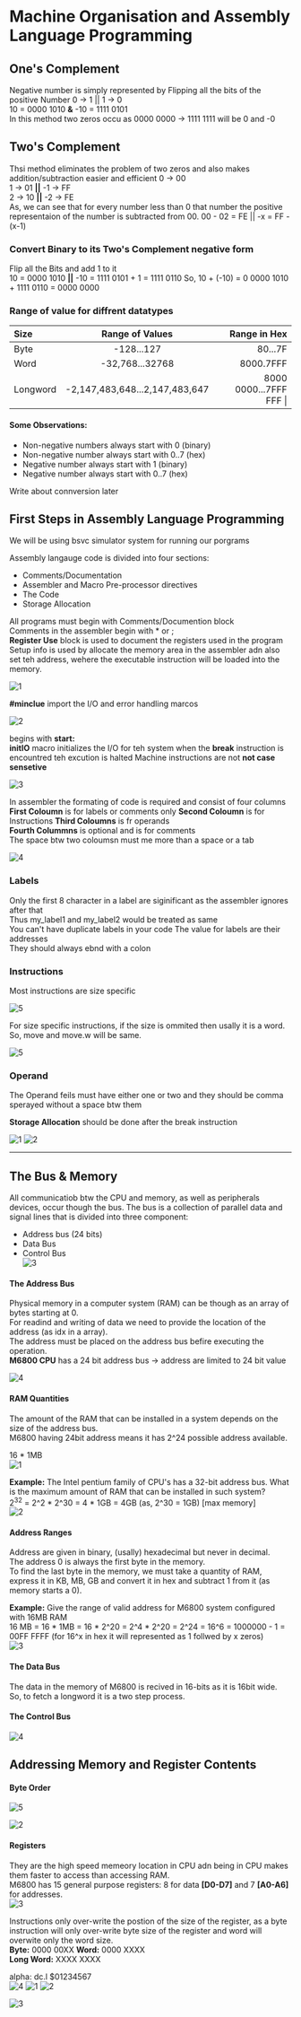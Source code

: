 # Machine Organisation and Assembly Language Programming

## One's Complement
Negative number is simply represented by Flipping all the bits of the positive Number
0 -> 1 || 1 -> 0    
10 = 0000 1010  **&** -10 = 1111 0101  
In this method two zeros occu as 0000 0000 -> 1111 1111 will be 0 and -0

## Two's Complement
Thsi method eliminates the problem of two zeros and also makes addition/subtraction easier and efficient
0 -> 00  
1 -> 01 **||** -1 -> FF  
2 -> 10 **||** -2 -> FE  
As, we can see that for every number less than 0 that number the positive representaion of the number is subtracted from 00. 
00 - 02 = FE || -x = FF - (x-1) 
### Convert Binary to its Two's Complement negative form
Flip all the Bits and add 1 to it  
10 = 0000 1010 **||** -10 = 1111 0101 + 1 = 1111 0110
So, 10 + (-10) = 0
0000 1010 + 1111 0110 = 0000 0000

### Range of value for diffrent datatypes

| Size            | Range of Values  | Range in Hex    |
| :------------- | :----------:     | -----------:    |
|  Byte          |  -128...127      | 80...7F          |
|  Word          | -32,768...32768  | 8000.7FFF     |
| Longword       | -2,147,483,648...2,147,483,647 | 8000 0000...7FFF FFF \|

#### Some Observations: 
* Non-negative numbers always start with 0 (binary)
* Non-negative number always start with 0..7 (hex)
* Negative number always start with 1 (binary)
* Negative number always start with 0..7 (hex)

Write about connversion later 

## First Steps in Assembly Language Programming
We will be using bsvc simulator system for running our porgrams 

Assembly langauge code is divided into four sections: 
* Comments/Documentation
* Assembler and Macro Pre-processor directives
* The Code
* Storage Allocation

All programs must begin with Comments/Documention block  
Comments in the assembler begin with \* or ;  
**Register Use** block is used to document the registers used in the program  
Setup info is used by allocate the memory area in the assembler adn also set teh address, wehere the executable instruction will be loaded into the memory. 

![1](https://user-images.githubusercontent.com/19777060/57579321-33189c00-744f-11e9-8798-1c292ef1a30f.PNG)

**#minclue** import the I/O and error handling marcos

![2](https://user-images.githubusercontent.com/19777060/57579366-ac17f380-744f-11e9-9923-2b32c61d7679.PNG)  

begins with **start:**  
**initIO** macro initializes the I/O for teh system
when the **break** instruction is encountred teh excution is halted
Machine instructions are not **not case sensetive** 

![3](https://user-images.githubusercontent.com/19777060/57579435-88a17880-7450-11e9-95f5-f9ba0fad6ee9.PNG)

In assembler the formating of code is required and consist of four columns  
**First Coloumn** is for labels or comments only
**Second Coloumn** is for Instructions 
**Third Coloumns** is fr operands  
**Fourth Colummns** is optional and is for comments   
The space btw two coloumsn must me more than a space or a tab  

![4](https://user-images.githubusercontent.com/19777060/57579442-aa026480-7450-11e9-897d-07e08f19fbc3.PNG)

### Labels 
Only the first 8 character in a label are siginificant as the assembler ignores after that  
Thus my_label1 and my_label2 would be treated as same  
You can't have duplicate labels in your code 
The value for labels are their addresses  
They should always ebnd with a colon

### Instructions 
Most instructions are size specific   

![5](https://user-images.githubusercontent.com/19777060/57579495-71af5600-7451-11e9-84bf-ba9a12d1ce3a.PNG)

For size specific instructions, if the size is ommited then usally it is a word. So, move and move.w will be same. 

![5](https://user-images.githubusercontent.com/19777060/57579509-c2bf4a00-7451-11e9-8b10-3bb41c4962b3.PNG)

### Operand 
The Operand feils must have either one or two and they should be comma sperayed without a space btw them 

**Storage Allocation** should be done after the break instruction

![1](https://user-images.githubusercontent.com/19777060/57579558-f189f000-7452-11e9-8e07-a1f03b0ac3fd.PNG)
![2](https://user-images.githubusercontent.com/19777060/57579578-3e6dc680-7453-11e9-80ad-6dda7a22366a.PNG)

---
## The Bus & Memory
All communicatiob btw the CPU and memory, as well as peripherals devices, occur though the bus. 
The bus is a collection of parallel data and signal lines that is divided into three component: 
* Address bus (24 bits)
* Data Bus 
* Control Bus   
![3](https://user-images.githubusercontent.com/19777060/57582159-1e033380-7476-11e9-934d-a93262a0ea10.PNG)

#### The Address Bus 
Physical memory in a computer system (RAM) can be though as an array of bytes starting at 0.  
For readind and writing of data we need to provide the location of the address (as idx in a array).  
The address must be placed on the address bus befire executing the operation.  
**M6800 CPU** has a 24 bit address bus -> address are limited to 24 bit value

![4](https://user-images.githubusercontent.com/19777060/57582230-06787a80-7477-11e9-8e7b-6cce9c7d1ff1.PNG)

#### RAM Quantities
The amount of the RAM that can be installed in a system depends on the size of the address bus.  
M6800 having 24bit address means it has 2^24 possible address available.  

16 \* 1MB  
![1](https://user-images.githubusercontent.com/19777060/57582295-a7ffcc00-7477-11e9-8655-ff5fa88e749b.PNG)

**Example:** The Intel pentium family of CPU's has a 32-bit address bus. What is the maximum amount of RAM that can be installed in such system?    
2<sup>32</sup> = 2^2 \* 2^30 = 4 \* 1GB = 4GB (as, 2^30 = 1GB)  \[max memory]\
![2](https://user-images.githubusercontent.com/19777060/57582384-04172000-7479-11e9-9c76-b0fd60add7cc.PNG)

#### Address Ranges  
Address are given in binary, (usally) hexadecimal but never in decimal.  
The address 0 is always the first byte in the memory.   
To find the last byte in the memory, we must take a quantity of RAM, express it in KB, MB, GB and convert it in hex and subtract 1 from it (as memory starts a 0).    

**Example:** Give the range of valid address for M6800 system configured with 16MB RAM  
16 MB = 16 * 1MB  = 16 * 2^20 = 2^4 * 2^20 = 2^24 = 16^6 = 1000000 - 1 = 00FF FFFF  (for 16^x in hex it will represented as 1 follwed by x zeros)   
![3](https://user-images.githubusercontent.com/19777060/57582471-1776bb00-747a-11e9-815e-fcaa197a718a.PNG)  

#### The Data Bus  
The data in the memory of M6800 is recived in 16-bits as it is 16bit wide.   
So, to fetch a longword it is a two step process.   

#### The Control Bus
![4](https://user-images.githubusercontent.com/19777060/57582539-c5826500-747a-11e9-8946-791b0d3fa6b0.PNG)

## Addressing Memory and Register Contents
#### Byte Order
![5](https://user-images.githubusercontent.com/19777060/57582565-1b570d00-747b-11e9-9a54-6c4fc4f3342e.PNG)

![2](https://user-images.githubusercontent.com/19777060/57582585-4e999c00-747b-11e9-9a80-44c4af805910.PNG)

#### Registers
They are the high speed memeory location in CPU adn being in CPU makes them faster to access than accessing RAM.   
M6800 has 15 general purpose registers: 8 for data **[D0-D7]** and 7 **[A0-A6]** for addresses.  
![3](https://user-images.githubusercontent.com/19777060/57582635-1cd50500-747c-11e9-9506-cc56cdfbec8c.PNG)  

Instructions only over-write the postion of the size of the register, as a byte instruction will only over-write byte size of the register and word will overwite only the word size.   
**Byte:**  0000 00XX
**Word:**  0000 XXXX  
**Long Word:**  XXXX XXXX  

alpha: dc.l $01234567  
![4](https://user-images.githubusercontent.com/19777060/57582698-b8ff0c00-747c-11e9-9b8d-ec0176cba057.PNG)
![1](https://user-images.githubusercontent.com/19777060/57582715-df24ac00-747c-11e9-94cf-290231b1317d.PNG)
![2](https://user-images.githubusercontent.com/19777060/57582723-f2d01280-747c-11e9-8ae2-2c9d2d36f862.PNG)

![3](https://user-images.githubusercontent.com/19777060/57582737-26ab3800-747d-11e9-8ec6-922c65b66992.PNG)




















  
